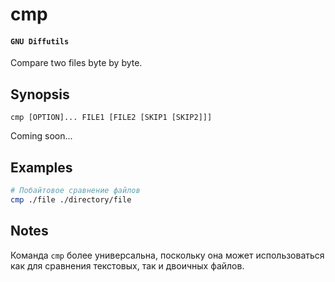 # cmp
#### `GNU Diffutils`
Compare two files byte by byte.


## Synopsis
```console
cmp [OPTION]... FILE1 [FILE2 [SKIP1 [SKIP2]]]
```
Coming soon...


## Examples
```bash
# Побайтовое сравнение файлов
cmp ./file ./directory/file
```


## Notes
Команда `cmp` более универсальна, поскольку она может использоваться как для сравнения текстовых, так и двоичных файлов.
